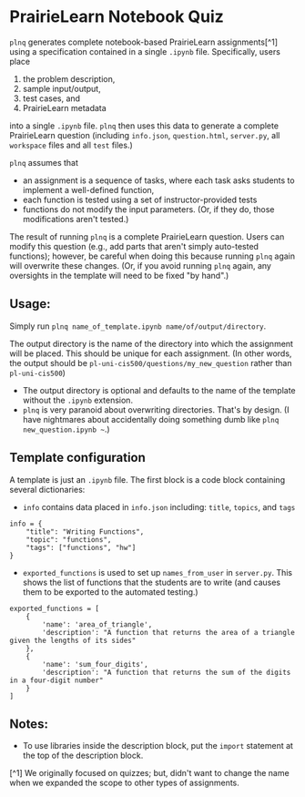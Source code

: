 
# PrairieLearn Notebook Quiz

`plnq` generates complete notebook-based PrairieLearn assignments[^1] using a specification contained in a single `.ipynb` file. Specifically, users place 
   1. the problem description,
   2. sample input/output,
   3. test cases, and
   4. PrairieLearn metadata 
   
into a single `.ipynb` file. `plnq` then uses this data to generate a complete PrairieLearn question (including `info.json`, `question.html`, `server.py`, all `workspace` files and all `test` files.)

`plnq` assumes that 
  * an assignment is a sequence of tasks, where each task asks students to implement a well-defined function,
  * each function is tested using a set of instructor-provided tests
  * functions do not modify the input parameters. (Or, if they do, those modifications aren't tested.)

The result of running `plnq` is a complete PrairieLearn question. Users can modify this question (e.g., add parts that aren't 
simply auto-tested functions); however, be careful when doing this because running `plnq` again will overwrite these changes. (Or, if you avoid running `plnq` again, any oversights in the template will need to be fixed "by hand".)

## Usage:

Simply run `plnq name_of_template.ipynb name/of/output/directory`.

The output directory is the name of the directory into which the assignment will be placed. This should be unique for each assignment. (In other words, the output should be `pl-uni-cis500/questions/my_new_question` rather than `pl-uni-cis500`)

* The output directory is optional and defaults to the name of the template without the `.ipynb` extension.
* `plnq` is very paranoid about overwriting directories. That's by design. (I have nightmares about accidentally doing something dumb like `plnq new_question.ipynb ~`.)

## Template configuration

A template is just an `.ipynb` file. The first block is a code block containing several dictionaries:

* `info` contains data placed in `info.json` including: `title`, `topics`, and `tags`

```
info = {
    "title": "Writing Functions",
    "topic": "functions",
    "tags": ["functions", "hw"]
}
```


* `exported_functions` is used to set up `names_from_user` in `server.py`. This shows the list of functions that the students are to write (and causes them to be exported to the automated testing.)

```
exported_functions = [
    {
        'name': 'area_of_triangle',
        'description': "A function that returns the area of a triangle given the lengths of its sides"
    },
    {
        'name': 'sum_four_digits',
        'description': "A function that returns the sum of the digits in a four-digit number"
    }
]
```


## Notes:


* To use libraries inside the description block, put the `import` statement at the top of the description block.


[^1] We originally focused on quizzes; but, didn't want to change the name when we expanded the scope to other types of assignments.